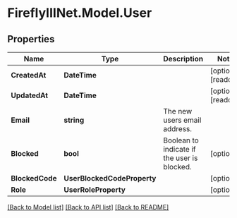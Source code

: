 # FireflyIIINet.Model.User

## Properties

Name | Type | Description | Notes
------------ | ------------- | ------------- | -------------
**CreatedAt** | **DateTime** |  | [optional] [readonly] 
**UpdatedAt** | **DateTime** |  | [optional] [readonly] 
**Email** | **string** | The new users email address. | 
**Blocked** | **bool** | Boolean to indicate if the user is blocked. | [optional] 
**BlockedCode** | **UserBlockedCodeProperty** |  | [optional] 
**Role** | **UserRoleProperty** |  | [optional] 

[[Back to Model list]](../README.md#documentation-for-models) [[Back to API list]](../README.md#documentation-for-api-endpoints) [[Back to README]](../README.md)

